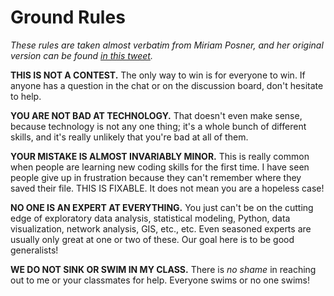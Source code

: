 # Ground Rules

*These rules are taken almost verbatim from Miriam Posner, and her original version can be found [in this tweet](https://twitter.com/miriamkp/status/1349095892700205057).*

**THIS IS NOT A CONTEST.** The only way to win is for everyone to win. If anyone has a question in the chat or on the discussion board, don't hesitate to help.

**YOU ARE NOT BAD AT TECHNOLOGY.** That doesn't even make sense, because technology is not any one thing; it's a whole bunch of different skills, and it's really unlikely that you're bad at all of them.

**YOUR MISTAKE IS ALMOST INVARIABLY MINOR.** This is really common when people are learning new coding skills for the first time. I have seen people give up in frustration because they can't remember where they saved their file. THIS IS FIXABLE. It does not mean you are a hopeless case!

**NO ONE IS AN EXPERT AT EVERYTHING.** You just can't be on the cutting edge of exploratory data analysis, statistical modeling, Python, data visualization, network analysis, GIS, etc., etc. Even seasoned experts are usually only great at one or two of these. Our goal here is to be good generalists!

**WE DO NOT SINK OR SWIM IN MY CLASS.** There is *no shame* in reaching out to me or your classmates for help. Everyone swims or no one swims!
